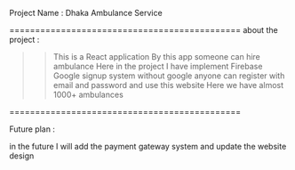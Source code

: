 Project Name : Dhaka Ambulance Service

=============================================
about the project : 

>> This is a React application
>> By this app someone can hire ambulance
>> Here in the project I have implement Firebase Google signup system
>> without google anyone can register with email and password and use this website
>> Here we have almost 1000+ ambulances

=============================================

Future plan : 

in the future I will add the payment gateway system and update the website design

